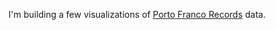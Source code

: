 I'm building a few visualizations of [Porto Franco Records](http://www.portofrancorecords.com) data.
